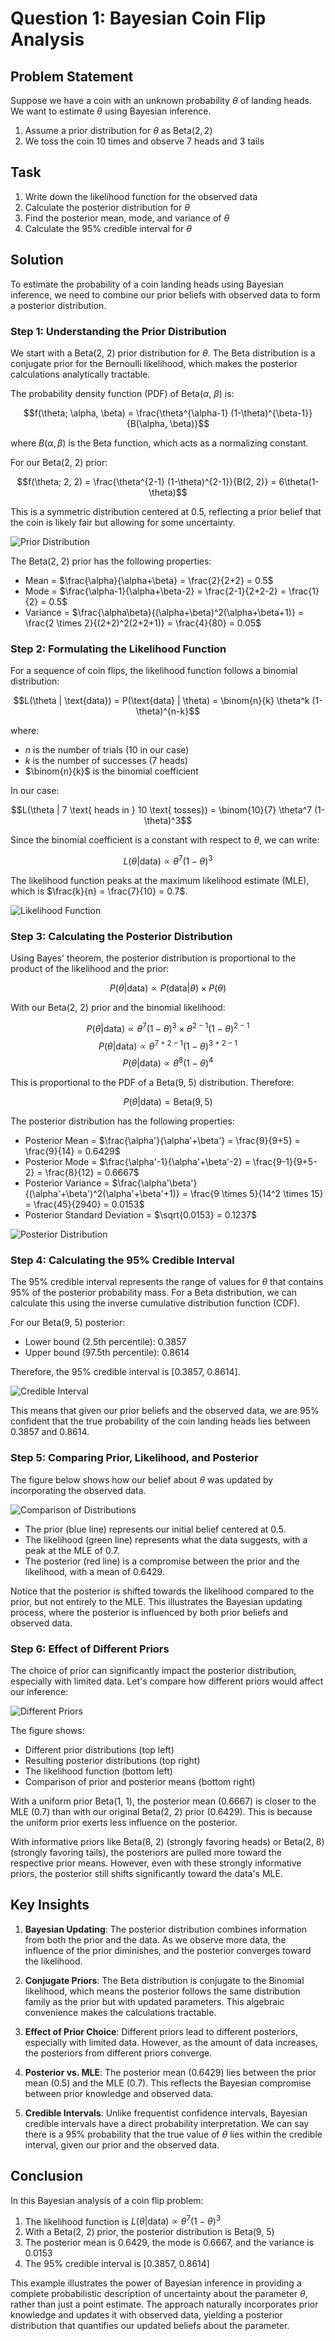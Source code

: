 # Question 1: Bayesian Coin Flip Analysis

## Problem Statement
Suppose we have a coin with an unknown probability $\theta$ of landing heads. We want to estimate $\theta$ using Bayesian inference.

1. Assume a prior distribution for $\theta$ as $\text{Beta}(2, 2)$
2. We toss the coin 10 times and observe 7 heads and 3 tails

## Task
1. Write down the likelihood function for the observed data
2. Calculate the posterior distribution for $\theta$
3. Find the posterior mean, mode, and variance of $\theta$
4. Calculate the 95% credible interval for $\theta$

## Solution

To estimate the probability of a coin landing heads using Bayesian inference, we need to combine our prior beliefs with observed data to form a posterior distribution.

### Step 1: Understanding the Prior Distribution

We start with a Beta(2, 2) prior distribution for $\theta$. The Beta distribution is a conjugate prior for the Bernoulli likelihood, which makes the posterior calculations analytically tractable.

The probability density function (PDF) of Beta($\alpha$, $\beta$) is:

$$f(\theta; \alpha, \beta) = \frac{\theta^{\alpha-1} (1-\theta)^{\beta-1}}{B(\alpha, \beta)}$$

where $B(\alpha, \beta)$ is the Beta function, which acts as a normalizing constant.

For our Beta(2, 2) prior:

$$f(\theta; 2, 2) = \frac{\theta^{2-1} (1-\theta)^{2-1}}{B(2, 2)} = 6\theta(1-\theta)$$

This is a symmetric distribution centered at 0.5, reflecting a prior belief that the coin is likely fair but allowing for some uncertainty.

![Prior Distribution](../Images/L2_5_Quiz_1/prior_distribution.png)

The Beta(2, 2) prior has the following properties:
- Mean = $\frac{\alpha}{\alpha+\beta} = \frac{2}{2+2} = 0.5$
- Mode = $\frac{\alpha-1}{\alpha+\beta-2} = \frac{2-1}{2+2-2} = \frac{1}{2} = 0.5$
- Variance = $\frac{\alpha\beta}{(\alpha+\beta)^2(\alpha+\beta+1)} = \frac{2 \times 2}{(2+2)^2(2+2+1)} = \frac{4}{80} = 0.05$

### Step 2: Formulating the Likelihood Function

For a sequence of coin flips, the likelihood function follows a binomial distribution:

$$L(\theta | \text{data}) = P(\text{data} | \theta) = \binom{n}{k} \theta^k (1-\theta)^{n-k}$$

where:
- $n$ is the number of trials (10 in our case)
- $k$ is the number of successes (7 heads)
- $\binom{n}{k}$ is the binomial coefficient

In our case:

$$L(\theta | 7 \text{ heads in } 10 \text{ tosses}) = \binom{10}{7} \theta^7 (1-\theta)^3$$

Since the binomial coefficient is a constant with respect to $\theta$, we can write:

$$L(\theta | \text{data}) \propto \theta^7 (1-\theta)^3$$

The likelihood function peaks at the maximum likelihood estimate (MLE), which is $\frac{k}{n} = \frac{7}{10} = 0.7$.

![Likelihood Function](../Images/L2_5_Quiz_1/likelihood_function.png)

### Step 3: Calculating the Posterior Distribution

Using Bayes' theorem, the posterior distribution is proportional to the product of the likelihood and the prior:

$$P(\theta | \text{data}) \propto P(\text{data} | \theta) \times P(\theta)$$

With our Beta(2, 2) prior and the binomial likelihood:

$$P(\theta | \text{data}) \propto \theta^7 (1-\theta)^3 \times \theta^{2-1} (1-\theta)^{2-1}$$
$$P(\theta | \text{data}) \propto \theta^{7+2-1} (1-\theta)^{3+2-1}$$
$$P(\theta | \text{data}) \propto \theta^8 (1-\theta)^4$$

This is proportional to the PDF of a Beta(9, 5) distribution. Therefore:

$$P(\theta | \text{data}) = \text{Beta}(9, 5)$$

The posterior distribution has the following properties:
- Posterior Mean = $\frac{\alpha'}{\alpha'+\beta'} = \frac{9}{9+5} = \frac{9}{14} = 0.6429$
- Posterior Mode = $\frac{\alpha'-1}{\alpha'+\beta'-2} = \frac{9-1}{9+5-2} = \frac{8}{12} = 0.6667$
- Posterior Variance = $\frac{\alpha'\beta'}{(\alpha'+\beta')^2(\alpha'+\beta'+1)} = \frac{9 \times 5}{14^2 \times 15} = \frac{45}{2940} = 0.0153$
- Posterior Standard Deviation = $\sqrt{0.0153} = 0.1237$

![Posterior Distribution](../Images/L2_5_Quiz_1/posterior_distribution.png)

### Step 4: Calculating the 95% Credible Interval

The 95% credible interval represents the range of values for $\theta$ that contains 95% of the posterior probability mass. For a Beta distribution, we can calculate this using the inverse cumulative distribution function (CDF).

For our Beta(9, 5) posterior:
- Lower bound (2.5th percentile): 0.3857
- Upper bound (97.5th percentile): 0.8614

Therefore, the 95% credible interval is [0.3857, 0.8614].

![Credible Interval](../Images/L2_5_Quiz_1/credible_interval.png)

This means that given our prior beliefs and the observed data, we are 95% confident that the true probability of the coin landing heads lies between 0.3857 and 0.8614.

### Step 5: Comparing Prior, Likelihood, and Posterior

The figure below shows how our belief about $\theta$ was updated by incorporating the observed data.

![Comparison of Distributions](../Images/L2_5_Quiz_1/comparison.png)

- The prior (blue line) represents our initial belief centered at 0.5.
- The likelihood (green line) represents what the data suggests, with a peak at the MLE of 0.7.
- The posterior (red line) is a compromise between the prior and the likelihood, with a mean of 0.6429.

Notice that the posterior is shifted towards the likelihood compared to the prior, but not entirely to the MLE. This illustrates the Bayesian updating process, where the posterior is influenced by both prior beliefs and observed data.

### Step 6: Effect of Different Priors

The choice of prior can significantly impact the posterior distribution, especially with limited data. Let's compare how different priors would affect our inference:

![Different Priors](../Images/L2_5_Quiz_1/different_priors.png)

The figure shows:
- Different prior distributions (top left)
- Resulting posterior distributions (top right)
- The likelihood function (bottom left)
- Comparison of prior and posterior means (bottom right)

With a uniform prior Beta(1, 1), the posterior mean (0.6667) is closer to the MLE (0.7) than with our original Beta(2, 2) prior (0.6429). This is because the uniform prior exerts less influence on the posterior.

With informative priors like Beta(8, 2) (strongly favoring heads) or Beta(2, 8) (strongly favoring tails), the posteriors are pulled more toward the respective prior means. However, even with these strongly informative priors, the posterior still shifts significantly toward the data's MLE.

## Key Insights

1. **Bayesian Updating**: The posterior distribution combines information from both the prior and the data. As we observe more data, the influence of the prior diminishes, and the posterior converges toward the likelihood.

2. **Conjugate Priors**: The Beta distribution is conjugate to the Binomial likelihood, which means the posterior follows the same distribution family as the prior but with updated parameters. This algebraic convenience makes the calculations tractable.

3. **Effect of Prior Choice**: Different priors lead to different posteriors, especially with limited data. However, as the amount of data increases, the posteriors from different priors converge.

4. **Posterior vs. MLE**: The posterior mean (0.6429) lies between the prior mean (0.5) and the MLE (0.7). This reflects the Bayesian compromise between prior knowledge and observed data.

5. **Credible Intervals**: Unlike frequentist confidence intervals, Bayesian credible intervals have a direct probability interpretation. We can say there is a 95% probability that the true value of $\theta$ lies within the credible interval, given our prior and the observed data.

## Conclusion

In this Bayesian analysis of a coin flip problem:

1. The likelihood function is $L(\theta | \text{data}) \propto \theta^7 (1-\theta)^3$
2. With a Beta(2, 2) prior, the posterior distribution is Beta(9, 5)
3. The posterior mean is 0.6429, the mode is 0.6667, and the variance is 0.0153
4. The 95% credible interval is [0.3857, 0.8614]

This example illustrates the power of Bayesian inference in providing a complete probabilistic description of uncertainty about the parameter $\theta$, rather than just a point estimate. The approach naturally incorporates prior knowledge and updates it with observed data, yielding a posterior distribution that quantifies our updated beliefs about the parameter. 